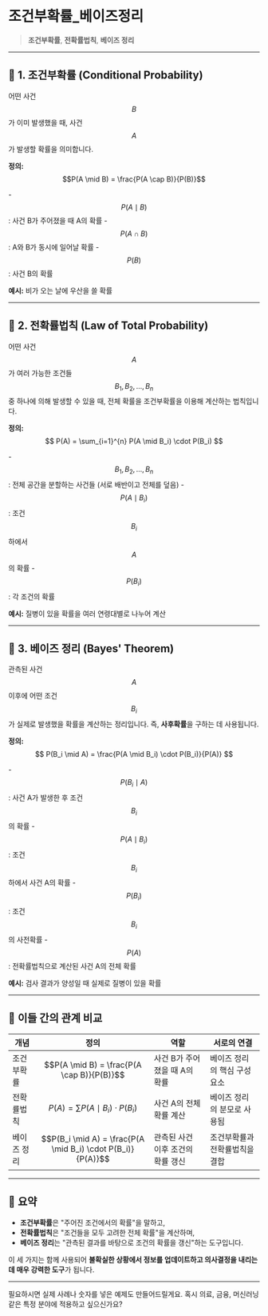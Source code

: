 #  조건부확률_베이즈정리
>  **조건부확률**, **전확률법칙**, **베이즈 정리**

---

## 📘 1. 조건부확률 (Conditional Probability)

어떤 사건$$B$$가 이미 발생했을 때, 사건$$A$$가 발생할 확률을 의미합니다.

**정의:**
$$P(A \mid B) = \frac{P(A \cap B)}{P(B)}$$

-$$P(A \mid B)$$: 사건 B가 주어졌을 때 A의 확률
-$$P(A \cap B)$$: A와 B가 동시에 일어날 확률
-$$P(B)$$: 사건 B의 확률

**예시:** 비가 오는 날에 우산을 쓸 확률

---

## 📗 2. 전확률법칙 (Law of Total Probability)

어떤 사건$$A$$가 여러 가능한 조건들$$B_1, B_2, ..., B_n$$중 하나에 의해 발생할 수 있을 때, 전체 확률을 조건부확률을 이용해 계산하는 법칙입니다.

**정의:**
$$
P(A) = \sum_{i=1}^{n} P(A \mid B_i) \cdot P(B_i)
$$

-$$B_1, B_2, ..., B_n$$: 전체 공간을 분할하는 사건들 (서로 배반이고 전체를 덮음)
-$$P(A \mid B_i)$$: 조건$$B_i$$하에서$$A$$의 확률
-$$P(B_i)$$: 각 조건의 확률

**예시:** 질병이 있을 확률을 여러 연령대별로 나누어 계산

---

## 📕 3. 베이즈 정리 (Bayes' Theorem)

관측된 사건$$A$$이후에 어떤 조건$$B_i$$가 실제로 발생했을 확률을 계산하는 정리입니다. 즉, **사후확률**을 구하는 데 사용됩니다.

**정의:**
$$
P(B_i \mid A) = \frac{P(A \mid B_i) \cdot P(B_i)}{P(A)}
$$

-$$P(B_i \mid A)$$: 사건 A가 발생한 후 조건$$B_i$$의 확률
-$$P(A \mid B_i)$$: 조건$$B_i$$하에서 사건 A의 확률
-$$P(B_i)$$: 조건$$B_i$$의 사전확률
-$$P(A)$$: 전확률법칙으로 계산된 사건 A의 전체 확률

**예시:** 검사 결과가 양성일 때 실제로 질병이 있을 확률

---

## 🔗 이들 간의 관계 비교

| 개념 | 정의 | 역할 | 서로의 연결 |
|------|------|------|--------------|
| 조건부확률 |$$P(A \mid B) = \frac{P(A \cap B)}{P(B)}$$| 사건 B가 주어졌을 때 A의 확률 | 베이즈 정리의 핵심 구성 요소 |
| 전확률법칙 |$$P(A) = \sum P(A \mid B_i) \cdot P(B_i)$$| 사건 A의 전체 확률 계산 | 베이즈 정리의 분모로 사용됨 |
| 베이즈 정리 |$$P(B_i \mid A) = \frac{P(A \mid B_i) \cdot P(B_i)}{P(A)}$$| 관측된 사건 이후 조건의 확률 갱신 | 조건부확률과 전확률법칙을 결합 |

---

## 🧠 요약

- **조건부확률**은 "주어진 조건에서의 확률"을 말하고,
- **전확률법칙**은 "조건들을 모두 고려한 전체 확률"을 계산하며,
- **베이즈 정리**는 "관측된 결과를 바탕으로 조건의 확률을 갱신"하는 도구입니다.

이 세 가지는 함께 사용되어 **불확실한 상황에서 정보를 업데이트하고 의사결정을 내리는 데 매우 강력한 도구**가 됩니다.

---

필요하시면 실제 사례나 숫자를 넣은 예제도 만들어드릴게요. 혹시 의료, 금융, 머신러닝 같은 특정 분야에 적용하고 싶으신가요?

